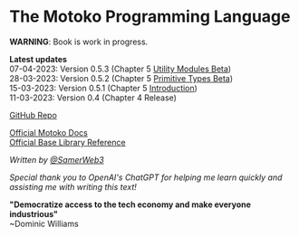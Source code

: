 # The Motoko Programming Language

**WARNING**: Book is work in progress.

**Latest updates**  
07-04-2023: Version 0.5.3 (Chapter 5 [Utility Modules Beta](/base-library/utils.html))  
28-03-2023: Version 0.5.2 (Chapter 5 [Primitive Types Beta](/base-library/primitive-types.html))  
15-03-2023: Version 0.5.1 (Chapter 5 [Introduction](/base-library.html))  
11-03-2023: Version 0.4 (Chapter 4 Release)

[GitHub Repo](https://github.com/Web3NL/motoko-book)

[Official Motoko Docs](https://internetcomputer.org/docs/current/developer-docs/build/cdks/motoko-dfinity/motoko/)  
[Official Base Library Reference](https://internetcomputer.org/docs/current/references/motoko-ref/)

_Written by [@SamerWeb3](https://twitter.com/SamerWeb3)_

_Special thank you to OpenAI's ChatGPT for helping me learn quickly and assisting me with writing this text!_

**"Democratize access to the tech economy and make everyone industrious"**  
~Dominic Williams
